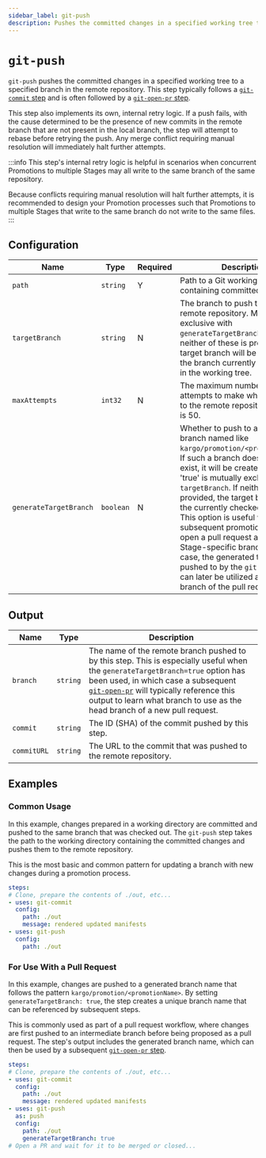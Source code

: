 ```yaml
---
sidebar_label: git-push
description: Pushes the committed changes in a specified working tree to a specified branch in the remote repository.
---
```


# `git-push`

`git-push` pushes the committed changes in a specified working tree to a
specified branch in the remote repository. This step typically follows a
[`git-commit` step](git-commit.md) and is often followed by a
[`git-open-pr` step](git-open-pr.md).

This step also implements its own, internal retry logic. If a push fails, with
the cause determined to be the presence of new commits in the remote branch that
are not present in the local branch, the step will attempt to rebase before
retrying the push. Any merge conflict requiring manual resolution will
immediately halt further attempts.

:::info
This step's internal retry logic is helpful in scenarios when concurrent
Promotions to multiple Stages may all write to the same branch of the same
repository.

Because conflicts requiring manual resolution will halt further attempts, it is
recommended to design your Promotion processes such that Promotions to multiple
Stages that write to the same branch do not write to the same files.
:::

## Configuration

| Name | Type | Required | Description |
|------|------|----------|-------------|
| `path` | `string` | Y | Path to a Git working tree containing committed changes. |
| `targetBranch` | `string` | N | The branch to push to in the remote repository. Mutually exclusive with `generateTargetBranch=true`. If neither of these is provided, the target branch will be the same as the branch currently checked out in the working tree. |
| `maxAttempts` | `int32` | N | The maximum number of attempts to make when pushing to the remote repository. Default is 50. |
| `generateTargetBranch` | `boolean` | N | Whether to push to a remote branch named like `kargo/promotion/<promotionName>`. If such a branch does not already exist, it will be created. A value of 'true' is mutually exclusive with `targetBranch`. If neither of these is provided, the target branch will be the currently checked out branch. This option is useful when a subsequent promotion step will open a pull request against a Stage-specific branch. In such a case, the generated target branch pushed to by the `git-push` step can later be utilized as the source branch of the pull request. |

## Output

| Name | Type | Description |
|------|------|-------------|
| `branch` | `string` | The name of the remote branch pushed to by this step. This is especially useful when the `generateTargetBranch=true` option has been used, in which case a subsequent [`git-open-pr`](git-open-pr.md) will typically reference this output to learn what branch to use as the head branch of a new pull request. |
| `commit` | `string` | The ID (SHA) of the commit pushed by this step. |
| `commitURL` | `string` | The URL to the commit that was pushed to the remote repository. |


## Examples

### Common Usage

In this example, changes prepared in a working directory are committed and
pushed to the same branch that was checked out. The `git-push` step takes the
path to the working directory containing the committed changes and pushes them
to the remote repository.

This is the most basic and common pattern for updating a branch with new changes
during a promotion process.

```yaml
steps:
# Clone, prepare the contents of ./out, etc...
- uses: git-commit
  config:
    path: ./out
    message: rendered updated manifests
- uses: git-push
  config:
    path: ./out
```

### For Use With a Pull Request

In this example, changes are pushed to a generated branch name that follows
the pattern `kargo/promotion/<promotionName>`. By setting
`generateTargetBranch: true`, the step creates a unique branch name that can
be referenced by subsequent steps. 

This is commonly used as part of a pull request workflow, where changes are
first pushed to an intermediate branch before being proposed as a pull request.
The step's output includes the generated branch name, which can then be used by
a subsequent [`git-open-pr` step](git-open-pr.md).

```yaml
steps:
# Clone, prepare the contents of ./out, etc...
- uses: git-commit
  config:
    path: ./out
    message: rendered updated manifests
- uses: git-push
  as: push
  config:
    path: ./out
    generateTargetBranch: true
# Open a PR and wait for it to be merged or closed...
```
